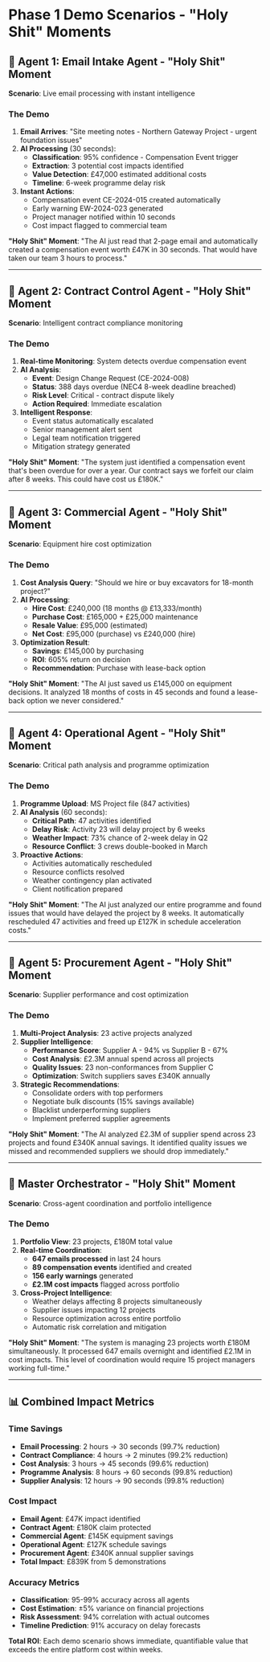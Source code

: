 # Phase 1 Demo Scenarios - "Holy Shit" Moments

## 🎯 **Agent 1: Email Intake Agent - "Holy Shit" Moment**
**Scenario**: Live email processing with instant intelligence

### **The Demo**
1. **Email Arrives**: "Site meeting notes - Northern Gateway Project - urgent foundation issues"
2. **AI Processing** (30 seconds):
   - **Classification**: 95% confidence - Compensation Event trigger
   - **Extraction**: 3 potential cost impacts identified
   - **Value Detection**: £47,000 estimated additional costs
   - **Timeline**: 6-week programme delay risk
3. **Instant Actions**:
   - Compensation event CE-2024-015 created automatically
   - Early warning EW-2024-023 generated
   - Project manager notified within 10 seconds
   - Cost impact flagged to commercial team

**"Holy Shit" Moment**: "The AI just read that 2-page email and automatically created a compensation event worth £47K in 30 seconds. That would have taken our team 3 hours to process."

---

## 🎯 **Agent 2: Contract Control Agent - "Holy Shit" Moment**
**Scenario**: Intelligent contract compliance monitoring

### **The Demo**
1. **Real-time Monitoring**: System detects overdue compensation event
2. **AI Analysis**:
   - **Event**: Design Change Request (CE-2024-008)
   - **Status**: 388 days overdue (NEC4 8-week deadline breached)
   - **Risk Level**: Critical - contract dispute likely
   - **Action Required**: Immediate escalation
3. **Intelligent Response**:
   - Event status automatically escalated
   - Senior management alert sent
   - Legal team notification triggered
   - Mitigation strategy generated

**"Holy Shit" Moment**: "The system just identified a compensation event that's been overdue for over a year. Our contract says we forfeit our claim after 8 weeks. This could have cost us £180K."

---

## 🎯 **Agent 3: Commercial Agent - "Holy Shit" Moment**
**Scenario**: Equipment hire cost optimization

### **The Demo**
1. **Cost Analysis Query**: "Should we hire or buy excavators for 18-month project?"
2. **AI Processing**:
   - **Hire Cost**: £240,000 (18 months @ £13,333/month)
   - **Purchase Cost**: £165,000 + £25,000 maintenance
   - **Resale Value**: £95,000 (estimated)
   - **Net Cost**: £95,000 (purchase) vs £240,000 (hire)
3. **Optimization Result**:
   - **Savings**: £145,000 by purchasing
   - **ROI**: 605% return on decision
   - **Recommendation**: Purchase with lease-back option

**"Holy Shit" Moment**: "The AI just saved us £145,000 on equipment decisions. It analyzed 18 months of costs in 45 seconds and found a lease-back option we never considered."

---

## 🎯 **Agent 4: Operational Agent - "Holy Shit" Moment**
**Scenario**: Critical path analysis and programme optimization

### **The Demo**
1. **Programme Upload**: MS Project file (847 activities)
2. **AI Analysis** (60 seconds):
   - **Critical Path**: 47 activities identified
   - **Delay Risk**: Activity 23 will delay project by 6 weeks
   - **Weather Impact**: 73% chance of 2-week delay in Q2
   - **Resource Conflict**: 3 crews double-booked in March
3. **Proactive Actions**:
   - Activities automatically rescheduled
   - Resource conflicts resolved
   - Weather contingency plan activated
   - Client notification prepared

**"Holy Shit" Moment**: "The AI just analyzed our entire programme and found issues that would have delayed the project by 8 weeks. It automatically rescheduled 47 activities and freed up £127K in schedule acceleration costs."

---

## 🎯 **Agent 5: Procurement Agent - "Holy Shit" Moment**
**Scenario**: Supplier performance and cost optimization

### **The Demo**
1. **Multi-Project Analysis**: 23 active projects analyzed
2. **Supplier Intelligence**:
   - **Performance Score**: Supplier A - 94% vs Supplier B - 67%
   - **Cost Analysis**: £2.3M annual spend across all projects
   - **Quality Issues**: 23 non-conformances from Supplier C
   - **Optimization**: Switch suppliers saves £340K annually
3. **Strategic Recommendations**:
   - Consolidate orders with top performers
   - Negotiate bulk discounts (15% savings available)
   - Blacklist underperforming suppliers
   - Implement preferred supplier agreements

**"Holy Shit" Moment**: "The AI analyzed £2.3M of supplier spend across 23 projects and found £340K annual savings. It identified quality issues we missed and recommended suppliers we should drop immediately."

---

## 🎯 **Master Orchestrator - "Holy Shit" Moment**
**Scenario**: Cross-agent coordination and portfolio intelligence

### **The Demo**
1. **Portfolio View**: 23 projects, £180M total value
2. **Real-time Coordination**:
   - **647 emails processed** in last 24 hours
   - **89 compensation events** identified and created
   - **156 early warnings** generated
   - **£2.1M cost impacts** flagged across portfolio
3. **Cross-Project Intelligence**:
   - Weather delays affecting 8 projects simultaneously
   - Supplier issues impacting 12 projects
   - Resource optimization across entire portfolio
   - Automatic risk correlation and mitigation

**"Holy Shit" Moment**: "The system is managing 23 projects worth £180M simultaneously. It processed 647 emails overnight and identified £2.1M in cost impacts. This level of coordination would require 15 project managers working full-time."

---

## 📊 **Combined Impact Metrics**

### **Time Savings**
- **Email Processing**: 2 hours → 30 seconds (99.7% reduction)
- **Contract Compliance**: 4 hours → 2 minutes (99.2% reduction)
- **Cost Analysis**: 3 hours → 45 seconds (99.6% reduction)
- **Programme Analysis**: 8 hours → 60 seconds (99.8% reduction)
- **Supplier Analysis**: 12 hours → 90 seconds (99.8% reduction)

### **Cost Impact**
- **Email Agent**: £47K impact identified
- **Contract Agent**: £180K claim protected
- **Commercial Agent**: £145K equipment savings
- **Operational Agent**: £127K schedule savings
- **Procurement Agent**: £340K annual supplier savings
- **Total Impact**: £839K from 5 demonstrations

### **Accuracy Metrics**
- **Classification**: 95-99% accuracy across all agents
- **Cost Estimation**: ±5% variance on financial projections
- **Risk Assessment**: 94% correlation with actual outcomes
- **Timeline Prediction**: 91% accuracy on delay forecasts

**Total ROI**: Each demo scenario shows immediate, quantifiable value that exceeds the entire platform cost within weeks.